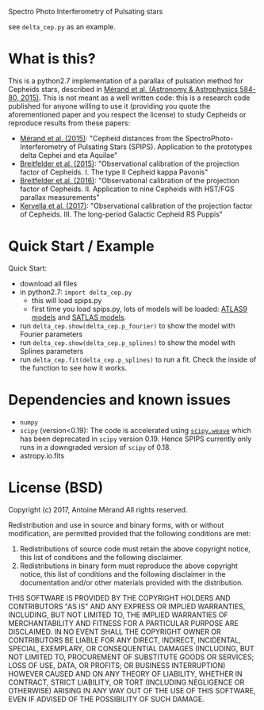 Spectro Photo Interferometry of Pulsating stars

see `delta_cep.py` as an example.

# What is this?

This is a python2.7 implementation of a parallax of pulsation method for Cepheids stars, described in [Mérand et al. (Astronomy & Astrophysics 584-80, 2015)](http://adsabs.harvard.edu/abs/2015A%26A...584A..80M). This is not meant as a well written code: this is a research code published for anyone willing to use it (providing you quote the aforementioned paper and you respect the license) to study Cepheids or reproduce results from these papers:
 - [Mérand et al. (2015)](http://adsabs.harvard.edu/abs/2015A%26A...584A..80M): "Cepheid distances from the SpectroPhoto-Interferometry of Pulsating Stars (SPIPS). Application to the prototypes delta Cephei and eta Aquilae"
 - [Breitfelder et al. (2015)](http://adsabs.harvard.edu/abs/2015A%26A...576A..64B): "Observational calibration of the projection factor of Cepheids. I. The type II Cepheid kappa Pavonis"
 - [Breitfelder et al. (2016)](http://adsabs.harvard.edu/abs/2016A%26A...587A.117B): "Observational calibration of the projection factor of Cepheids. II. Application to nine Cepheids with HST/FGS parallax measurements"
 - [Kervella et al. (2017)](http://adsabs.harvard.edu/abs/2017A%26A...600A.127K): "Observational calibration of the projection factor of Cepheids. III. The long-period Galactic Cepheid RS Puppis"

# Quick Start / Example

Quick Start:
 - download all files
 - in python2.7: `import delta_cep.py`
   - this will load spips.py
   - first time you load spips.py, lots of models will be loaded: [ATLAS9 models](http://wwwuser.oats.inaf.it/castelli/grids.html) and [SATLAS models](http://cdsarc.u-strasbg.fr/viz-bin/Cat?J/A%2bA/554/A98).
 - run `delta_cep.show(delta_cep.p_fourier)` to show the model with Fourier parameters
 - run `delta_cep.show(delta_cep.p_splines)` to show the model with Splines parameters
 - run `delta_cep.fit(delta_cep.p_splines)` to run a fit. Check the inside of the function to see how it works.

# Dependencies and known issues

- `numpy`
- `scipy` (version<0.19): The code is accelerated using [`scipy.weave`](https://docs.scipy.org/doc/scipy-0.18.1/reference/tutorial/weave.html) which has been deprecated in `scipy` version 0.19. Hence SPIPS currently only runs in a downgraded version of `scipy` of 0.18.
- astropy.io.fits

# License (BSD)

Copyright (c) 2017, Antoine Mérand
All rights reserved.

Redistribution and use in source and binary forms, with or without
modification, are permitted provided that the following conditions are met:

1. Redistributions of source code must retain the above copyright notice, this
   list of conditions and the following disclaimer.
2. Redistributions in binary form must reproduce the above copyright notice,
   this list of conditions and the following disclaimer in the documentation
   and/or other materials provided with the distribution.

THIS SOFTWARE IS PROVIDED BY THE COPYRIGHT HOLDERS AND CONTRIBUTORS "AS IS" AND
ANY EXPRESS OR IMPLIED WARRANTIES, INCLUDING, BUT NOT LIMITED TO, THE IMPLIED
WARRANTIES OF MERCHANTABILITY AND FITNESS FOR A PARTICULAR PURPOSE ARE
DISCLAIMED. IN NO EVENT SHALL THE COPYRIGHT OWNER OR CONTRIBUTORS BE LIABLE FOR
ANY DIRECT, INDIRECT, INCIDENTAL, SPECIAL, EXEMPLARY, OR CONSEQUENTIAL DAMAGES
(INCLUDING, BUT NOT LIMITED TO, PROCUREMENT OF SUBSTITUTE GOODS OR SERVICES;
LOSS OF USE, DATA, OR PROFITS; OR BUSINESS INTERRUPTION) HOWEVER CAUSED AND
ON ANY THEORY OF LIABILITY, WHETHER IN CONTRACT, STRICT LIABILITY, OR TORT
(INCLUDING NEGLIGENCE OR OTHERWISE) ARISING IN ANY WAY OUT OF THE USE OF THIS
SOFTWARE, EVEN IF ADVISED OF THE POSSIBILITY OF SUCH DAMAGE.
